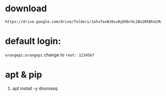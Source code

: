 
# download
    https://drive.google.com/drive/folders/1ohxfoxWJ0sv8yEHbrXL1Bu2RkBhuCMup

# default login:
  `orangepi:orangepi` change to `root: 1234567`

# apt & pip

1. apt install -y dnsmasq
